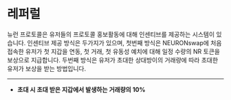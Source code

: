 # 레퍼럴

뉴런 프로토콜은 유저들의 프로토콜 홍보활동에 대해 인센티브를 제공하는 시스템이 있습니다. 인센티브 제공 방식은 두가지가 있으며, 첫번째 방식은 NEURONswap에 처음 접속한 유저가 첫 지갑을 연동, 첫 거래, 첫 유동성 예치에 대해 일정 수량의 NR 토큰을 보상으로 지급합니다. 두번째 방식은 유저가 초대한 상대방이의 거래량에 따라 초대한 유저가 보상을 받는 방법입니다.

****

* **초대 시 초대 받은 지갑에서 발생하는 거래량의 10%**
